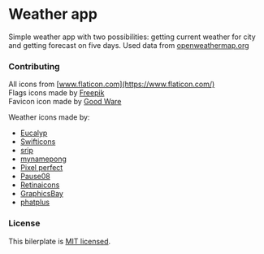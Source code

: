 # Weather app

Simple weather app with two possibilities: getting current weather for city and getting forecast on five days. Used data from [openweathermap.org](https://openweathermap.org)

### Contributing

All icons from [www.flaticon.com](https://www.flaticon.com/)</br>
Flags icons made by [Freepik](https://www.flaticon.com/authors/freepik)</br>
Favicon icon made by [Good Ware](https://www.flaticon.com/authors/good-ware)<br>

Weather icons made by:
* [Eucalyp](https://www.flaticon.com/authors/eucalyp)
* [Swifticons](https://www.flaticon.com/authors/swifticons)
* [srip](https://www.flaticon.com/authors/srip)
* [mynamepong](https://www.flaticon.com/authors/mynamepong)
* [Pixel perfect](https://www.flaticon.com/authors/pixel-perfect)
* [Pause08](https://www.flaticon.com/authors/pause08)
* [Retinaicons](https://www.flaticon.com/authors/retinaicons)
* [GraphicsBay](https://www.flaticon.com/authors/graphicsbay)
* [phatplus](https://www.flaticon.com/authors/phatplus)

### License

This bilerplate is [MIT licensed](./LICENSE).
